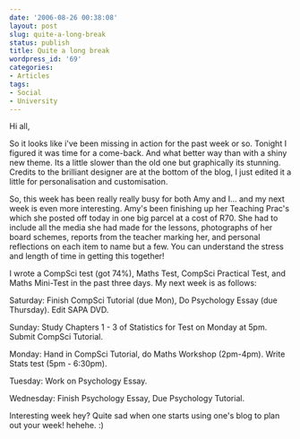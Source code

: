 ```yaml
---
date: '2006-08-26 00:38:08'
layout: post
slug: quite-a-long-break
status: publish
title: Quite a long break
wordpress_id: '69'
categories:
- Articles
tags:
- Social
- University
---
```


Hi all,

So it looks like i've been missing in action for the past week or so. Tonight I figured it was time for a come-back. And what better way than with a shiny new theme. Its a little slower than the old one but graphically its stunning. Credits to the brilliant designer are at the bottom of the blog, I just edited it a little for personalisation and customisation.

So, this week has been really really busy for both Amy and I... and my next week is even more interesting. Amy's been finishing up her Teaching Prac's which she posted off today in one big parcel at a cost of R70. She had to include all the media she had made for the lessons, photographs of her board schemes, reports from the teacher marking her, and personal reflections on each item to name but a few. You can understand the stress and length of time in getting this together!

I wrote a CompSci test (got 74%), Maths Test, CompSci Practical Test, and Maths Mini-Test in the past three days. My next week is as follows:

Saturday: Finish CompSci Tutorial (due Mon), Do Psychology Essay (due Thursday). Edit SAPA DVD.

Sunday: Study Chapters 1 - 3 of Statistics for Test on Monday at 5pm. Submit CompSci Tutorial.

Monday: Hand in CompSci Tutorial, do Maths Workshop (2pm-4pm). Write Stats test (5pm - 6:30pm).

Tuesday: Work on Psychology Essay.

Wednesday: Finish Psychology Essay, Due Psychology Tutorial.

Interesting week hey? Quite sad when one starts using one's blog to plan out your week! hehehe.
:)
